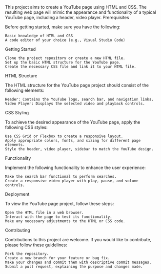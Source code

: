 This project aims to create a YouTube page using HTML and CSS. The resulting web page will mimic the appearance and functionality of a typical YouTube page, including a header, video player.
Prerequisites

Before getting started, make sure you have the following:

    Basic knowledge of HTML and CSS
    A code editor of your choice (e.g., Visual Studio Code)

Getting Started

    Clone the project repository or create a new HTML file.
    Set up the basic HTML structure for the YouTube page.
    Create the necessary CSS file and link it to your HTML file.

HTML Structure

The HTML structure for the YouTube page project should consist of the following elements:

    Header: Contains the YouTube logo, search bar, and navigation links.
    Video Player: Displays the selected video and playback controls.

CSS Styling

To achieve the desired appearance of the YouTube page, apply the following CSS styles:

    Use CSS Grid or Flexbox to create a responsive layout.
    Apply appropriate colors, fonts, and sizing for different page elements.
    Style the header, video player, sidebar to match the YouTube design.

Functionality

Implement the following functionality to enhance the user experience:

    Make the search bar functional to perform searches.
    Create a responsive video player with play, pause, and volume controls.

Deployment

To view the YouTube page project, follow these steps:

    Open the HTML file in a web browser.
    Interact with the page to test its functionality.
    Make any necessary adjustments to the HTML or CSS code.

Contributing

Contributions to this project are welcome. If you would like to contribute, please follow these guidelines:

    Fork the repository.
    Create a new branch for your feature or bug fix.
    Make your changes and commit them with descriptive commit messages.
    Submit a pull request, explaining the purpose and changes made.
